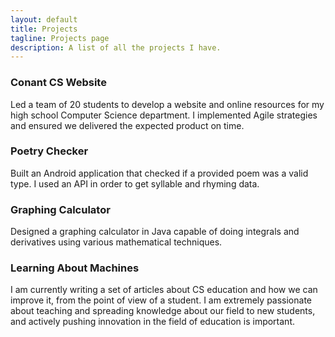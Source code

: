 ```yaml
---
layout: default
title: Projects
tagline: Projects page
description: A list of all the projects I have.
---
```


### Conant CS Website
Led a team of 20 students to develop a website and online resources for my high school Computer Science department. I implemented Agile strategies and ensured we delivered the expected product on time.

### Poetry Checker
Built an Android application that checked if a provided poem was a valid type. I used an API in order to get syllable and rhyming data.

### Graphing Calculator
Designed a graphing calculator in Java capable of doing integrals and derivatives using various mathematical techniques.

### Learning About Machines
I am currently writing a set of articles about CS education and how we can improve it, from the point of view of a student. I am extremely passionate about teaching and spreading knowledge about our field to new students, and actively pushing innovation in the field of education is important.